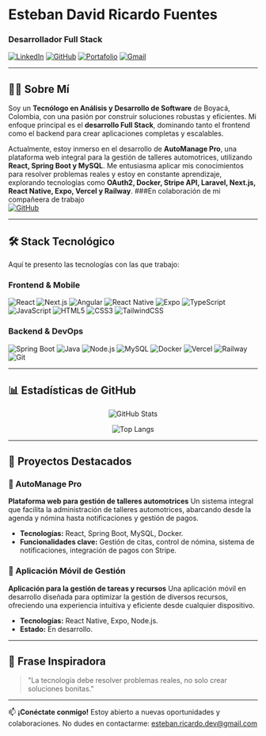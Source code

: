 # Esteban David Ricardo Fuentes
### Desarrollador Full Stack

[![LinkedIn](https://img.shields.io/badge/LinkedIn-0A66C2?style=for-the-badge&logo=linkedin&logoColor=white)](https://www.linkedin.com/in/esteban-ricardo-2411b8303/)
[![GitHub](https://img.shields.io/badge/GitHub-181717?style=for-the-badge&logo=github&logoColor=white)](https://github.com/esteban225)
[![Portafolio](https://img.shields.io/badge/Portafolio-FF5722?style=for-the-badge&logo=google-chrome&logoColor=white)](https://tu-portafolio.com)
[![Gmail](https://img.shields.io/badge/Gmail-EA4335?style=for-the-badge&logo=gmail&logoColor=white)](mailto:esteban.ricardo.dev@gmail.com)

---

## 👨‍💻 Sobre Mí

Soy un **Tecnólogo en Análisis y Desarrollo de Software** de Boyacá, Colombia, con una pasión por construir soluciones robustas y eficientes. Mi enfoque principal es el **desarrollo Full Stack**, dominando tanto el frontend como el backend para crear aplicaciones completas y escalables.

Actualmente, estoy inmerso en el desarrollo de **AutoManage Pro**, una plataforma web integral para la gestión de talleres automotrices, utilizando **React, Spring Boot y MySQL**. Me entusiasma aplicar mis conocimientos para resolver problemas reales y estoy en constante aprendizaje, explorando tecnologías como **OAuth2, Docker, Stripe API, Laravel, Next.js, React Native, Expo, Vercel y Railway**.
###En colaboración de mi compañeera de trabajo  
[![GitHub](https://img.shields.io/badge/GitHub-181717?style=for-the-badge&logo=github&logoColor=white)](https://github.com/dmeloH)

---

## 🛠️ Stack Tecnológico

Aquí te presento las tecnologías con las que trabajo:

### Frontend & Mobile
![React](https://img.shields.io/badge/React-61DAFB?style=flat-square&logo=react&logoColor=black)
![Next.js](https://img.shields.io/badge/Next.js-000000?style=flat-square&logo=next.js&logoColor=white)
![Angular](https://img.shields.io/badge/Angular-DD0031?style=flat-square&logo=angular&logoColor=white)
![React Native](https://img.shields.io/badge/React_Native-61DAFB?style=flat-square&logo=react&logoColor=black)
![Expo](https://img.shields.io/badge/Expo-000020?style=flat-square&logo=expo&logoColor=white)
![TypeScript](https://img.shields.io/badge/TypeScript-3178C6?style=flat-square&logo=typescript&logoColor=white)
![JavaScript](https://img.shields.io/badge/JavaScript-F7DF1E?style=flat-square&logo=javascript&logoColor=black)
![HTML5](https://img.shields.io/badge/HTML5-E34F26?style=flat-square&logo=html5&logoColor=white)
![CSS3](https://img.shields.io/badge/CSS3-1572B6?style=flat-square&logo=css3&logoColor=white)
![TailwindCSS](https://img.shields.io/badge/TailwindCSS-06B6D4?style=flat-square&logo=tailwind-css&logoColor=white)

### Backend & DevOps
![Spring Boot](https://img.shields.io/badge/Spring_Boot-6DB33F?style=flat-square&logo=spring-boot&logoColor=white)
![Java](https://img.shields.io/badge/Java-007396?style=flat-square&logo=java&logoColor=white)
![Node.js](https://img.shields.io/badge/Node.js-339933?style=flat-square&logo=node.js&logoColor=white)
![MySQL](https://img.shields.io/badge/MySQL-4479A1?style=flat-square&logo=mysql&logoColor=white)
![Docker](https://img.shields.io/badge/Docker-2496ED?style=flat-square&logo=docker&logoColor=white)
![Vercel](https://img.shields.io/badge/Vercel-000000?style=flat-square&logo=vercel&logoColor=white)
![Railway](https://img.shields.io/badge/Railway-0B0D0E?style=flat-square&logo=railway&logoColor=white)
![Git](https://img.shields.io/badge/Git-F05032?style=flat-square&logo=git&logoColor=white)

---

## 📊 Estadísticas de GitHub

<p align="center">
  <img src="https://github-readme-stats.vercel.app/api?username=esteban225&show_icons=true&theme=radical&count_private=true" alt="GitHub Stats" />
</p>
<p align="center">
  <img src="https://github-readme-stats.vercel.app/api/top-langs/?username=esteban225&layout=compact&theme=radical" alt="Top Langs" />
</p>

---

## 🚀 Proyectos Destacados

### 🔧 AutoManage Pro
**Plataforma web para gestión de talleres automotrices**
Un sistema integral que facilita la administración de talleres automotrices, abarcando desde la agenda y nómina hasta notificaciones y gestión de pagos.
- **Tecnologías:** React, Spring Boot, MySQL, Docker.
- **Funcionalidades clave:** Gestión de citas, control de nómina, sistema de notificaciones, integración de pagos con Stripe.

### 📱 Aplicación Móvil de Gestión
**Aplicación para la gestión de tareas y recursos**
Una aplicación móvil en desarrollo diseñada para optimizar la gestión de diversos recursos, ofreciendo una experiencia intuitiva y eficiente desde cualquier dispositivo.
- **Tecnologías:** React Native, Expo, Node.js.
- **Estado:** En desarrollo.

---

## 📌 Frase Inspiradora

> "La tecnología debe resolver problemas reales, no solo crear soluciones bonitas."

---

📫 **¡Conéctate conmigo!**
Estoy abierto a nuevas oportunidades y colaboraciones. No dudes en contactarme:
[esteban.ricardo.dev@gmail.com](mailto:esteban.ricardo.dev@gmail.com)
